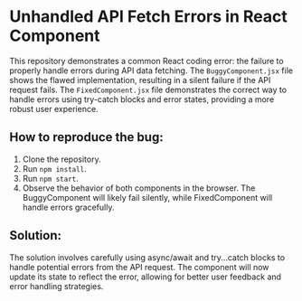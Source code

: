 # Unhandled API Fetch Errors in React Component

This repository demonstrates a common React coding error: the failure to properly handle errors during API data fetching.  The `BuggyComponent.jsx` file shows the flawed implementation, resulting in a silent failure if the API request fails.  The `FixedComponent.jsx` file demonstrates the correct way to handle errors using try-catch blocks and error states, providing a more robust user experience.

## How to reproduce the bug:
1. Clone the repository.
2. Run `npm install`.
3. Run `npm start`.
4. Observe the behavior of both components in the browser.  The BuggyComponent will likely fail silently, while FixedComponent will handle errors gracefully.

## Solution:
The solution involves carefully using async/await and try...catch blocks to handle potential errors from the API request.  The component will now update its state to reflect the error, allowing for better user feedback and error handling strategies.
